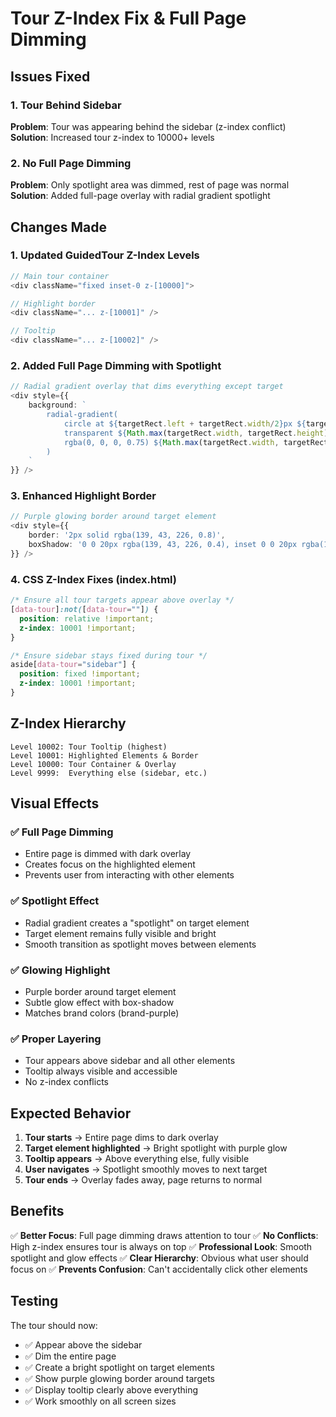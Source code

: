 # Tour Z-Index Fix & Full Page Dimming

## Issues Fixed

### 1. **Tour Behind Sidebar**
**Problem**: Tour was appearing behind the sidebar (z-index conflict)
**Solution**: Increased tour z-index to 10000+ levels

### 2. **No Full Page Dimming**
**Problem**: Only spotlight area was dimmed, rest of page was normal
**Solution**: Added full-page overlay with radial gradient spotlight

## Changes Made

### 1. Updated GuidedTour Z-Index Levels
```typescript
// Main tour container
<div className="fixed inset-0 z-[10000]">

// Highlight border
<div className="... z-[10001]" />

// Tooltip
<div className="... z-[10002]" />
```

### 2. Added Full Page Dimming with Spotlight
```typescript
// Radial gradient overlay that dims everything except target
<div style={{
    background: `
        radial-gradient(
            circle at ${targetRect.left + targetRect.width/2}px ${targetRect.top + targetRect.height/2}px,
            transparent ${Math.max(targetRect.width, targetRect.height)/2 + 20}px,
            rgba(0, 0, 0, 0.75) ${Math.max(targetRect.width, targetRect.height)/2 + 25}px
        )
    `
}} />
```

### 3. Enhanced Highlight Border
```typescript
// Purple glowing border around target element
<div style={{
    border: '2px solid rgba(139, 43, 226, 0.8)',
    boxShadow: '0 0 20px rgba(139, 43, 226, 0.4), inset 0 0 20px rgba(139, 43, 226, 0.1)',
}} />
```

### 4. CSS Z-Index Fixes (index.html)
```css
/* Ensure all tour targets appear above overlay */
[data-tour]:not([data-tour=""]) {
  position: relative !important;
  z-index: 10001 !important;
}

/* Ensure sidebar stays fixed during tour */
aside[data-tour="sidebar"] {
  position: fixed !important;
  z-index: 10001 !important;
}
```

## Z-Index Hierarchy

```
Level 10002: Tour Tooltip (highest)
Level 10001: Highlighted Elements & Border
Level 10000: Tour Container & Overlay
Level 9999:  Everything else (sidebar, etc.)
```

## Visual Effects

### ✅ **Full Page Dimming**
- Entire page is dimmed with dark overlay
- Creates focus on the highlighted element
- Prevents user from interacting with other elements

### ✅ **Spotlight Effect**
- Radial gradient creates a "spotlight" on target element
- Target element remains fully visible and bright
- Smooth transition as spotlight moves between elements

### ✅ **Glowing Highlight**
- Purple border around target element
- Subtle glow effect with box-shadow
- Matches brand colors (brand-purple)

### ✅ **Proper Layering**
- Tour appears above sidebar and all other elements
- Tooltip always visible and accessible
- No z-index conflicts

## Expected Behavior

1. **Tour starts** → Entire page dims to dark overlay
2. **Target element highlighted** → Bright spotlight with purple glow
3. **Tooltip appears** → Above everything else, fully visible
4. **User navigates** → Spotlight smoothly moves to next target
5. **Tour ends** → Overlay fades away, page returns to normal

## Benefits

✅ **Better Focus**: Full page dimming draws attention to tour
✅ **No Conflicts**: High z-index ensures tour is always on top
✅ **Professional Look**: Smooth spotlight and glow effects
✅ **Clear Hierarchy**: Obvious what user should focus on
✅ **Prevents Confusion**: Can't accidentally click other elements

## Testing

The tour should now:
- ✅ Appear above the sidebar
- ✅ Dim the entire page
- ✅ Create a bright spotlight on target elements
- ✅ Show purple glowing border around targets
- ✅ Display tooltip clearly above everything
- ✅ Work smoothly on all screen sizes